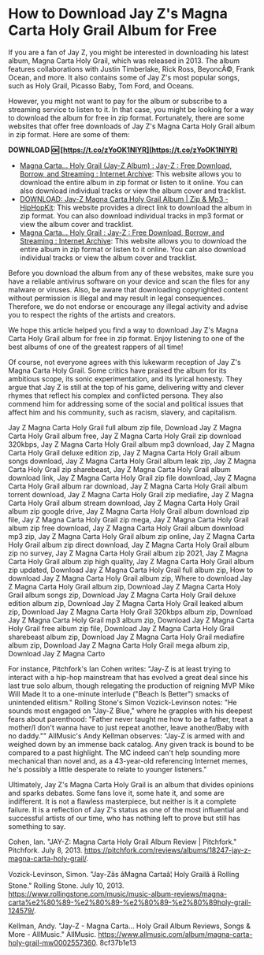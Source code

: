 # How to Download Jay Z's Magna Carta Holy Grail Album for Free
 
If you are a fan of Jay Z, you might be interested in downloading his latest album, Magna Carta Holy Grail, which was released in 2013. The album features collaborations with Justin Timberlake, Rick Ross, BeyoncÃ©, Frank Ocean, and more. It also contains some of Jay Z's most popular songs, such as Holy Grail, Picasso Baby, Tom Ford, and Oceans.
 
However, you might not want to pay for the album or subscribe to a streaming service to listen to it. In that case, you might be looking for a way to download the album for free in zip format. Fortunately, there are some websites that offer free downloads of Jay Z's Magna Carta Holy Grail album in zip format. Here are some of them:
 
**DOWNLOAD 🆗 [https://t.co/zYoOK1NlYR](https://t.co/zYoOK1NlYR)**


 
- [Magna Carta... Holy Grail (Jay-Z Album) : Jay-Z : Free Download, Borrow, and Streaming : Internet Archive](https://archive.org/details/magna-carta...-holy-grail): This website allows you to download the entire album in zip format or listen to it online. You can also download individual tracks or view the album cover and tracklist.
- [DOWNLOAD: Jay-Z Magna Carta Holy Grail Album | Zip & Mp3 - HipHopKit](https://hiphopkit.com/album-download/magna-carta-holy-grail/): This website provides a direct link to download the album in zip format. You can also download individual tracks in mp3 format or view the album cover and tracklist.
- [Magna Carta... Holy Grail : Jay-Z : Free Download, Borrow, and Streaming : Internet Archive](https://archive.org/details/jay-z-magna-carta-holy-grail-album): This website allows you to download the entire album in zip format or listen to it online. You can also download individual tracks or view the album cover and tracklist.

Before you download the album from any of these websites, make sure you have a reliable antivirus software on your device and scan the files for any malware or viruses. Also, be aware that downloading copyrighted content without permission is illegal and may result in legal consequences. Therefore, we do not endorse or encourage any illegal activity and advise you to respect the rights of the artists and creators.
 
We hope this article helped you find a way to download Jay Z's Magna Carta Holy Grail album for free in zip format. Enjoy listening to one of the best albums of one of the greatest rappers of all time!
  
Of course, not everyone agrees with this lukewarm reception of Jay Z's Magna Carta Holy Grail. Some critics have praised the album for its ambitious scope, its sonic experimentation, and its lyrical honesty. They argue that Jay Z is still at the top of his game, delivering witty and clever rhymes that reflect his complex and conflicted persona. They also commend him for addressing some of the social and political issues that affect him and his community, such as racism, slavery, and capitalism.
 
Jay Z Magna Carta Holy Grail full album zip file,  Download Jay Z Magna Carta Holy Grail album free,  Jay Z Magna Carta Holy Grail zip download 320kbps,  Jay Z Magna Carta Holy Grail album mp3 download,  Jay Z Magna Carta Holy Grail deluxe edition zip,  Jay Z Magna Carta Holy Grail album songs download,  Jay Z Magna Carta Holy Grail album leak zip,  Jay Z Magna Carta Holy Grail zip sharebeast,  Jay Z Magna Carta Holy Grail album download link,  Jay Z Magna Carta Holy Grail zip file download,  Jay Z Magna Carta Holy Grail album rar download,  Jay Z Magna Carta Holy Grail album torrent download,  Jay Z Magna Carta Holy Grail zip mediafire,  Jay Z Magna Carta Holy Grail album stream download,  Jay Z Magna Carta Holy Grail album zip google drive,  Jay Z Magna Carta Holy Grail album download zip file,  Jay Z Magna Carta Holy Grail zip mega,  Jay Z Magna Carta Holy Grail album zip free download,  Jay Z Magna Carta Holy Grail album download mp3 zip,  Jay Z Magna Carta Holy Grail album zip online,  Jay Z Magna Carta Holy Grail album zip direct download,  Jay Z Magna Carta Holy Grail album zip no survey,  Jay Z Magna Carta Holy Grail album zip 2021,  Jay Z Magna Carta Holy Grail album zip high quality,  Jay Z Magna Carta Holy Grail album zip updated,  Download Jay Z Magna Carta Holy Grail full album zip,  How to download Jay Z Magna Carta Holy Grail album zip,  Where to download Jay Z Magna Carta Holy Grail album zip,  Download Jay Z Magna Carta Holy Grail album songs zip,  Download Jay Z Magna Carta Holy Grail deluxe edition album zip,  Download Jay Z Magna Carta Holy Grail leaked album zip,  Download Jay Z Magna Carta Holy Grail 320kbps album zip,  Download Jay Z Magna Carta Holy Grail mp3 album zip,  Download Jay Z Magna Carta Holy Grail free album zip file,  Download Jay Z Magna Carta Holy Grail sharebeast album zip,  Download Jay Z Magna Carta Holy Grail mediafire album zip,  Download Jay Z Magna Carta Holy Grail mega album zip,  Download Jay Z Magna Carto
 
For instance, Pitchfork's Ian Cohen writes: "Jay-Z is at least trying to interact with a hip-hop mainstream that has evolved a great deal since his last true solo album, though relegating the production of reigning MVP Mike Will Made It to a one-minute interlude (\"Beach Is Better\") smacks of unintended elitism." Rolling Stone's Simon Vozick-Levinson notes: "He sounds most engaged on \"Jay-Z Blue,\" where he grapples with his deepest fears about parenthood: \"Father never taught me how to be a father, treat a mother/I don't wanna have to just repeat another, leave another/Baby with no daddy.\"" AllMusic's Andy Kellman observes: "Jay-Z is armed with and weighed down by an immense back catalog. Any given track is bound to be compared to a past highlight. The MC indeed can't help sounding more mechanical than novel and, as a 43-year-old referencing Internet memes, he's possibly a little desperate to relate to younger listeners."
 
Ultimately, Jay Z's Magna Carta Holy Grail is an album that divides opinions and sparks debates. Some fans love it, some hate it, and some are indifferent. It is not a flawless masterpiece, but neither is it a complete failure. It is a reflection of Jay Z's status as one of the most influential and successful artists of our time, who has nothing left to prove but still has something to say.
 
Cohen, Ian. "JAY-Z: Magna Carta Holy Grail Album Review | Pitchfork." Pitchfork. July 8, 2013. https://pitchfork.com/reviews/albums/18247-jay-z-magna-carta-holy-grail/.
 
Vozick-Levinson, Simon. "Jay-Zâs âMagna Cartaâ¦ Holy Grailâ â Rolling Stone." Rolling Stone. July 10, 2013. https://www.rollingstone.com/music/music-album-reviews/magna-carta%e2%80%89-%e2%80%89-%e2%80%89-%e2%80%89holy-grail-124579/.
 
Kellman, Andy. "Jay-Z - Magna Carta... Holy Grail Album Reviews, Songs & More - AllMusic." AllMusic. https://www.allmusic.com/album/magna-carta-holy-grail-mw0002557360.
 8cf37b1e13
 
